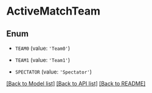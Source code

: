 # ActiveMatchTeam


## Enum

* `TEAM0` (value: `'Team0'`)

* `TEAM1` (value: `'Team1'`)

* `SPECTATOR` (value: `'Spectator'`)

[[Back to Model list]](../README.md#documentation-for-models) [[Back to API list]](../README.md#documentation-for-api-endpoints) [[Back to README]](../README.md)


